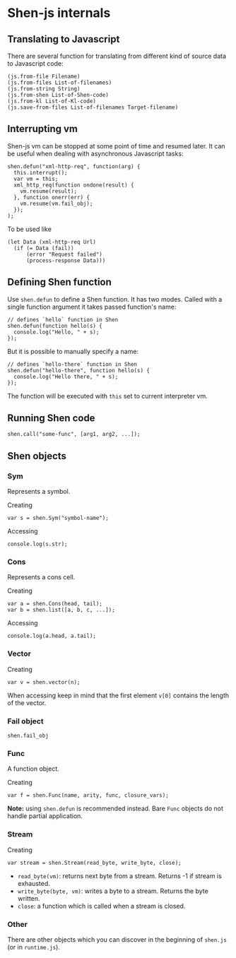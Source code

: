 # Shen-js internals
## Translating to Javascript
There are several function for translating from different kind of source data
to Javascript code:

    (js.from-file Filename)
    (js.from-files List-of-filenames)
    (js.from-string String)
    (js.from-shen List-of-Shen-code)
    (js.from-kl List-of-Kl-code)
    (js.save-from-files List-of-filenames Target-filename)

## Interrupting vm
Shen-js vm can be stopped at some point of time and resumed later. It can be
useful when dealing with asynchronous Javascript tasks:

    shen.defun("xml-http-req", function(arg) {
      this.interrupt();
      var vm = this;
      xml_http_req(function ondone(result) {
        vm.resume(result);
      }, function onerr(err) {
        vm.resume(vm.fail_obj);
      });
    );

To be used like

    (let Data (xml-http-req Url)
      (if (= Data (fail))
          (error "Request failed")
          (process-response Data)))

## Defining Shen function
Use `shen.defun` to define a Shen function. It has two modes. Called with a
single function argument it takes passed function's name:

    // defines `hello` function in Shen
    shen.defun(function hello(s) {
      console.log("Hello, " + s);
    });

But it is possible to manually specify a name:

    // defines `hello-there` function in Shen
    shen.defun("hello-there", function hello(s) {
      console.log("Hello there, " + s);
    });

The function will be executed with `this` set to current interpreter vm.

## Running Shen code

    shen.call("some-func", [arg1, arg2, ...]);

## Shen objects
### Sym
Represents a symbol.

Creating

    var s = shen.Sym("symbol-name");

Accessing

    console.log(s.str);

### Cons
Represents a cons cell.

Creating

    var a = shen.Cons(head, tail);
    var b = shen.list([a, b, c, ...]);

Accessing

    console.log(a.head, a.tail);
    
### Vector
Creating

    var v = shen.vector(n);

When accessing keep in mind that the first element `v[0]` contains the length
of the vector.

### Fail object

    shen.fail_obj

### Func
A function object.

Creating

    var f = shen.Func(name, arity, func, closure_vars);

**Note:** using `shen.defun` is recommended instead. Bare `Func` objects do
not handle partial application.

### Stream
Creating

    var stream = shen.Stream(read_byte, write_byte, close);

* `read_byte(vm)`: returns next byte from a stream. Returns -1 if stream is
  exhausted.
* `write_byte(byte, vm)`: writes a byte to a stream. Returns the byte written.
* `close`: a function which is called when a stream is closed.

### Other

There are other objects which you can discover in the beginning of `shen.js`
(or in `runtime.js`).
